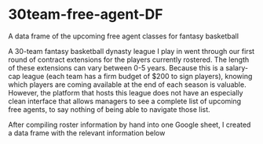 # 30team-free-agent-DF
A data frame of the upcoming free agent classes for fantasy basketball

A 30-team fantasy basketball dynasty league I play in went through our first round of contract extensions for the players currently rostered. The length of these
extensions can vary between 0-5 years. Because this is a salary-cap league (each team has a firm budget of $200 to sign players), knowing which players are coming 
available at the end of each season is valuable. However, the platform that hosts this league does not have an especially clean interface that allows managers to 
see a complete list of upcoming free agents, to say nothing of being able to navigate those list. 

After compiling roster information by hand into one Google sheet, I created a data frame with the relevant information below 
